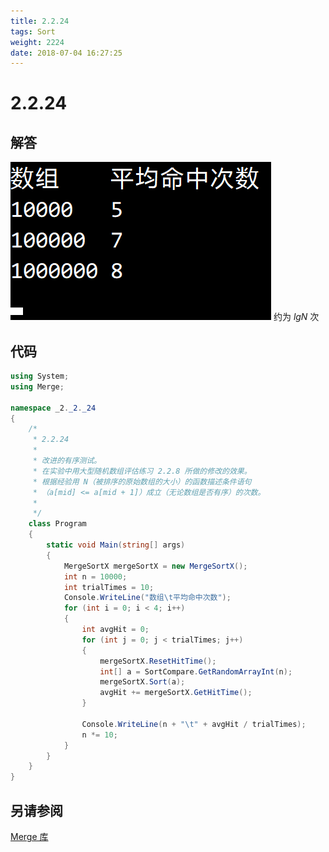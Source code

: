 ```yaml
---
title: 2.2.24
tags: Sort
weight: 2224
date: 2018-07-04 16:27:25
---
```


# 2.2.24


## 解答

![](/resources/2-2-24/1.png)
约为 $lgN$ 次

## 代码

```csharp
using System;
using Merge;

namespace _2._2._24
{
    /*
     * 2.2.24
     * 
     * 改进的有序测试。
     * 在实验中用大型随机数组评估练习 2.2.8 所做的修改的效果。
     * 根据经验用 N（被排序的原始数组的大小）的函数描述条件语句
     * （a[mid] <= a[mid + 1]）成立（无论数组是否有序）的次数。
     * 
     */
    class Program
    {
        static void Main(string[] args)
        {
            MergeSortX mergeSortX = new MergeSortX();
            int n = 10000;
            int trialTimes = 10;
            Console.WriteLine("数组\t平均命中次数");
            for (int i = 0; i < 4; i++)
            {
                int avgHit = 0;
                for (int j = 0; j < trialTimes; j++)
                {
                    mergeSortX.ResetHitTime();
                    int[] a = SortCompare.GetRandomArrayInt(n);
                    mergeSortX.Sort(a);
                    avgHit += mergeSortX.GetHitTime();
                }

                Console.WriteLine(n + "\t" + avgHit / trialTimes);
                n *= 10;
            }
        }
    }
}
```

## 另请参阅

[Merge 库](https://github.com/ikesnowy/Algorithms-4th-Edition-in-Csharp/tree/master/2%20Sorting/2.2/Merge)
